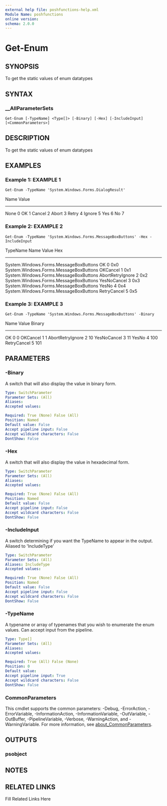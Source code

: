 ```yaml
---
external help file: poshfunctions-help.xml
Module Name: poshfunctions
online version: 
schema: 2.0.0
---
```


# Get-Enum

## SYNOPSIS

To get the static values of enum datatypes

## SYNTAX

### __AllParameterSets

```
Get-Enum [-TypeName] <Type[]> [-Binary] [-Hex] [-IncludeInput] [<CommonParameters>]
```

## DESCRIPTION

To get the static values of enum datatypes


## EXAMPLES

### Example 1: EXAMPLE 1

```
Get-Enum -TypeName 'System.Windows.Forms.DialogResult'
```

Name   Value
----   -----
None       0
OK         1
Cancel     2
Abort      3
Retry      4
Ignore     5
Yes        6
No         7





### Example 2: EXAMPLE 2

```
Get-Enum -TypeName 'System.Windows.Forms.MessageBoxButtons' -Hex -IncludeInput
```

TypeName                               Name             Value Hex
--------                               ----             ----- ---
System.Windows.Forms.MessageBoxButtons OK                   0 0x0
System.Windows.Forms.MessageBoxButtons OKCancel             1 0x1
System.Windows.Forms.MessageBoxButtons AbortRetryIgnore     2 0x2
System.Windows.Forms.MessageBoxButtons YesNoCancel          3 0x3
System.Windows.Forms.MessageBoxButtons YesNo                4 0x4
System.Windows.Forms.MessageBoxButtons RetryCancel          5 0x5





### Example 3: EXAMPLE 3

```
Get-Enum -TypeName 'System.Windows.Forms.MessageBoxButtons' -Binary
```

Name             Value Binary
----             ----- ------
OK                   0 0
OKCancel             1 1
AbortRetryIgnore     2 10
YesNoCancel          3 11
YesNo                4 100
RetryCancel          5 101






## PARAMETERS

### -Binary

A switch that will also display the value in binary form.

```yaml
Type: SwitchParameter
Parameter Sets: (All)
Aliases: 
Accepted values: 

Required: True (None) False (All)
Position: Named
Default value: False
Accept pipeline input: False
Accept wildcard characters: False
DontShow: False
```

### -Hex

A switch that will also display the value in hexadecimal form.

```yaml
Type: SwitchParameter
Parameter Sets: (All)
Aliases: 
Accepted values: 

Required: True (None) False (All)
Position: Named
Default value: False
Accept pipeline input: False
Accept wildcard characters: False
DontShow: False
```

### -IncludeInput

A switch determining if you want the TypeName to appear in the output.
Aliased to 'IncludeType'

```yaml
Type: SwitchParameter
Parameter Sets: (All)
Aliases: IncludeType
Accepted values: 

Required: True (None) False (All)
Position: Named
Default value: False
Accept pipeline input: False
Accept wildcard characters: False
DontShow: False
```

### -TypeName

A typename or array of typenames that you wish to enumerate the enum values.
Can accept input from the pipeline.

```yaml
Type: Type[]
Parameter Sets: (All)
Aliases: 
Accepted values: 

Required: True (All) False (None)
Position: 0
Default value: 
Accept pipeline input: True
Accept wildcard characters: False
DontShow: False
```


### CommonParameters

This cmdlet supports the common parameters: -Debug, -ErrorAction, -ErrorVariable, -InformationAction, -InformationVariable, -OutVariable, -OutBuffer, -PipelineVariable, -Verbose, -WarningAction, and -WarningVariable. For more information, see [about_CommonParameters](http://go.microsoft.com/fwlink/?LinkID=113216).

## OUTPUTS

### psobject



## NOTES



## RELATED LINKS

Fill Related Links Here

